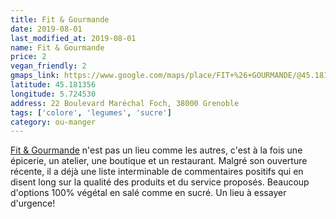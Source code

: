 ```yaml
---
title: Fit & Gourmande
date: 2019-08-01
last_modified_at: 2019-08-01
name: Fit & Gourmande
price: 2
vegan_friendly: 2
gmaps_link: https://www.google.com/maps/place/FIT+%26+GOURMANDE/@45.1813538,5.7245169,15z/data=!4m2!3m1!1s0x0:0x8f98405ed8e6df27?sa=X&ved=2ahUKEwiXobrZmvXjAhVKWxoKHevODdIQ_BIwDXoECAoQCA
latitude: 45.181356
longitude: 5.724530
address: 22 Boulevard Maréchal Foch, 38000 Grenoble
tags: ['colore', 'legumes', 'sucre']
category: ou-manger
---
```


[Fit & Gourmande](https://www.facebook.com/fitetgourmande/) n'est pas un lieu comme les autres, c'est à la fois une épicerie, un atelier, une boutique et un restaurant.
Malgré son ouverture récente, il a déjà une liste interminable de commentaires positifs qui en disent long sur la qualité des produits et du service proposés. Beaucoup d'options 100% végétal en salé comme en sucré. Un lieu à essayer d'urgence!





